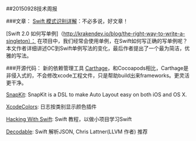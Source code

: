 ##20150928技术周报

###文章：
[Swift 模式识别详解](http://appventure.me/2015/08/20/swift-pattern-matching-in-detail/)：不必多说，好文章！

[Swift 2.0 如何写单例]（http://krakendev.io/blog/the-right-way-to-write-a-singleton）： 在项目中，我们经常会使用单例，在Swift如何写正确的写单例呢？本文作者详细讲述OC到Swift单例写法的变化，最后作者提出了一个最为简洁，优雅的写法。

###开源代码：
新的依赖管理工具 [Carthage](https://github.com/Carthage/Carthage)，和Cocoapods相比，Carthage是非侵入式的，不会修改xcode工程文件，只是帮助build出来frameworks。更灵活更干净。


[SnapKit](https://github.com/SnapKit/SnapKit): SnapKit is a DSL to make Auto Layout easy on both iOS and OS X.

[XcodeColors](https://github.com/robbiehanson/XcodeColors): 日志按类别显示颜色插件

[Hacking With Swift](https://github.com/twostraws/HackingWithSwift): Swift 教程，以做小项目学习Swift

[Decodable](https://github.com/Anviking/Decodable): Swift 解析JSON, Chris Lattner(LLVM 作者) 推荐

